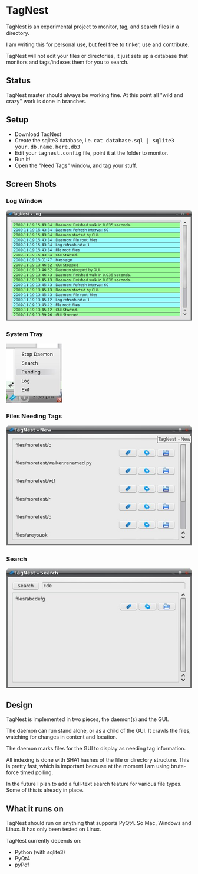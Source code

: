 # TagNest #
TagNest is an experimental project to monitor, tag, and search files in a directory.

I am writing this for personal use, but feel free to tinker, use and contribute.

TagNest will not edit your files or directories, it just sets up a database that monitors and tags/indexes them for you to search.

## Status ##
TagNest master should always be working fine. At this point all "wild and crazy" work is done in branches.

## Setup ##
* Download TagNest
* Create the sqlite3 database, i.e. <tt>cat database.sql | sqlite3 your.db.name.here.db3</tt>
* Edit your <tt>tagnest.config</tt> file, point it at the folder to monitor.
* Run it!
* Open the "Need Tags" window, and tag your stuff.

## Screen Shots ##

### Log Window ###
![v0.1 Log Window](http://github.com/jmhobbs/TagNest/raw/master/screens/0.1/log.jpg)

### System Tray ###
![v0.1 System Tray](http://github.com/jmhobbs/TagNest/raw/master/screens/0.1/tray.jpg)

### Files Needing Tags ###
![v0.1 Files Needing Tags](http://github.com/jmhobbs/TagNest/raw/master/screens/0.1/new.jpg)

### Search ###
![v0.1 Search](http://github.com/jmhobbs/TagNest/raw/master/screens/0.1/search.jpg)

## Design ##

TagNest is implemented in two pieces, the daemon(s) and the GUI.

The daemon can run stand alone, or as a child of the GUI. It crawls the files, watching for changes in content and location.

The daemon marks files for the GUI to display as needing tag information.

All indexing is done with SHA1 hashes of the file or directory structure. This is pretty fast, which is important because at the moment I am using brute-force timed polling.

In the future I plan to add a full-text search feature for various file types. Some of this is already in place.

## What it runs on ##
TagNest should run on anything that supports PyQt4. So Mac, Windows and Linux.  It has only been tested on Linux.

TagNest currently depends on:

  - Python (with sqlite3)
  - PyQt4
  - pyPdf
